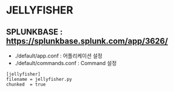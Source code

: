 # JELLYFISHER

## SPLUNKBASE : <https://splunkbase.splunk.com/app/3626/>

- ./default/app.conf : 어플리케이션 설정
- ./default/commands.conf : Command 설정

```properties
[jellyfisher]
filename = jellyfisher.py
chunked  = true
```

